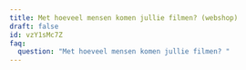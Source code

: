 ```yaml
---
title: Met hoeveel mensen komen jullie filmen? (webshop)
draft: false
id: vzY1sMc7Z
faq:
  question: "Met hoeveel mensen komen jullie filmen? "
---
```

